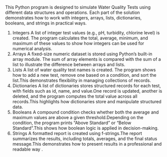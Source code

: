 This Python program is designed to simulate Water Quality Tests using different data structures and operations. Each part of the solution demonstrates how to work with integers, arrays, lists, dictionaries, booleans, and strings in practical ways.
1. Integers
A list of integer test values (e.g., pH, turbidity, chlorine level) is created.
The program calculates the total, average, minimum, and maximum of these values to show how integers can be used for numerical analysis.
2. Arrays
A fixed-size numeric dataset is stored using Python’s built-in array module.
The sum of array elements is compared with the sum of a list to illustrate the difference between arrays and lists.
3. Lists
A list of water quality test names is created.
The program shows how to add a new test, remove one based on a condition, and sort the list.This demonstrates flexibility in managing collections of records.
4. Dictionaries
A list of dictionaries stores structured records for each test, with fields such as id, name, and value.One record is updated, another is deleted, and the program computes the total value across all records.This highlights how dictionaries store and manipulate structured data.
5. Booleans
A compound condition checks whether both the average and maximum values are above a given threshold.Depending on the condition, the program prints “Above Standard” or “Below Standard”.This shows how boolean logic is applied in decision-making.
6. Strings
A formatted report is created using f-strings.The report summarizes the results, including totals, averages, and the final status message.This demonstrates how to present results in a professional and readable way .
